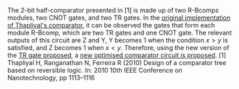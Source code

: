 The 2-bit half-comparator presented in [1] is made up of two R-Bcomps modules, two CNOT gates, and two TR gates. In the [original implementation of Thapliyal's comparator](Thapliyal_original.png), it can be observed the gates that form each module R-Bcomp, which are two TR gates and one CNOT gate. The relevant outputs of this circuit are Z and Y, Y becomes 1 when the condition $x>y$ is satisfied, and Z becomes 1 when $x < y$.
Therefore, using the new version of the [TR gate proposed](../../Gates/TR_gate/TR_proposed.png), a [new optimised comparator circuit is proposed](Proposed_optimised_1.png).
[1] Thapliyal H, Ranganathan N, Ferreira R (2010) Design of a comparator tree based on reversible logic. In: 2010 10th IEEE Conference on Nanotechnology, pp 1113–1116
